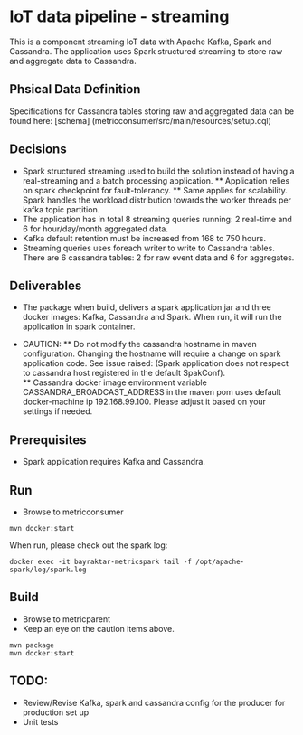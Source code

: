 # IoT data pipeline - streaming

This is a component streaming IoT data with Apache Kafka, Spark and Cassandra. The application uses Spark structured streaming to store raw and aggregate data to Cassandra.

## Phsical Data Definition
Specifications for Cassandra tables storing raw and aggregated data can be found here: [schema] (metricconsumer/src/main/resources/setup.cql)

## Decisions
* Spark structured streaming used to build the solution instead of having a real-streaming and a batch processing application. 
** Application relies on spark checkpoint for fault-tolerancy. 
** Same applies for scalability. Spark handles the workload distribution towards the worker threads per kafka topic partition.
* The application has in total 8 streaming queries running: 2 real-time and 6 for hour/day/month aggregated data.
* Kafka default retention must be increased from 168 to 750 hours.
* Streaming queries uses foreach writer to write to Cassandra tables. There are 6 cassandra tables: 2 for raw event data and 6 for aggregates.

## Deliverables
* The package when build, delivers a spark application jar and three docker images: Kafka, Cassandra and Spark. When run, it will run the application in spark container.

* CAUTION: 
** Do not modify the cassandra hostname in maven configuration. Changing the hostname will require a change on spark application code. See issue raised: (Spark application does not respect to cassandra host registered in the default SpakConf).  
** Cassandra docker image environment variable CASSANDRA_BROADCAST_ADDRESS in the maven pom uses default docker-machine ip 192.168.99.100. Please adjust it based on your settings if needed.

## Prerequisites
* Spark application requires Kafka and Cassandra.

## Run
* Browse to metricconsumer
```
mvn docker:start
```

When run, please check out the spark log: 

```
docker exec -it bayraktar-metricspark tail -f /opt/apache-spark/log/spark.log
```

## Build
* Browse to metricparent
* Keep an eye on the caution items above.

```
mvn package
mvn docker:start
```
## TODO: 
* Review/Revise Kafka, spark and cassandra config for the producer for production set up
* Unit tests


